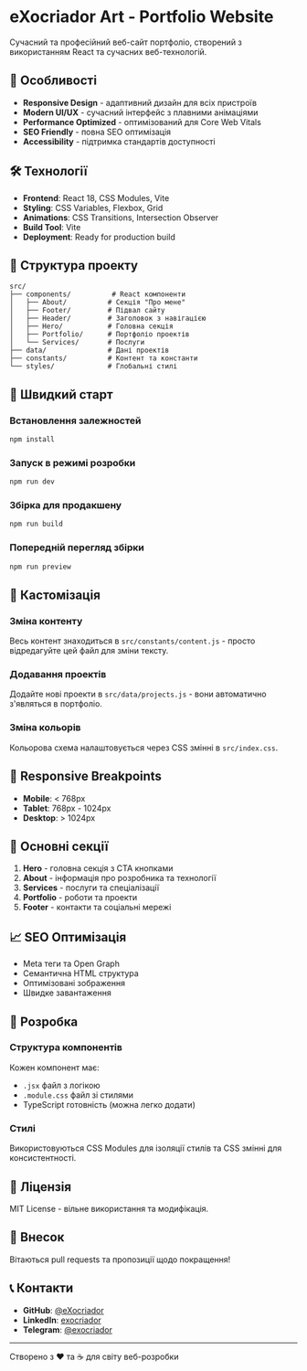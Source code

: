 # eXocriador Art - Portfolio Website

Сучасний та професійний веб-сайт портфоліо, створений з використанням React та сучасних веб-технологій.

## 🚀 Особливості

- **Responsive Design** - адаптивний дизайн для всіх пристроїв
- **Modern UI/UX** - сучасний інтерфейс з плавними анімаціями
- **Performance Optimized** - оптимізований для Core Web Vitals
- **SEO Friendly** - повна SEO оптимізація
- **Accessibility** - підтримка стандартів доступності

## 🛠️ Технології

- **Frontend**: React 18, CSS Modules, Vite
- **Styling**: CSS Variables, Flexbox, Grid
- **Animations**: CSS Transitions, Intersection Observer
- **Build Tool**: Vite
- **Deployment**: Ready for production build

## 📁 Структура проекту

```
src/
├── components/          # React компоненти
│   ├── About/          # Секція "Про мене"
│   ├── Footer/         # Підвал сайту
│   ├── Header/         # Заголовок з навігацією
│   ├── Hero/           # Головна секція
│   ├── Portfolio/      # Портфоліо проектів
│   └── Services/       # Послуги
├── data/               # Дані проектів
├── constants/          # Контент та константи
└── styles/             # Глобальні стилі
```

## 🚀 Швидкий старт

### Встановлення залежностей
```bash
npm install
```

### Запуск в режимі розробки
```bash
npm run dev
```

### Збірка для продакшену
```bash
npm run build
```

### Попередній перегляд збірки
```bash
npm run preview
```

## 🎨 Кастомізація

### Зміна контенту
Весь контент знаходиться в `src/constants/content.js` - просто відредагуйте цей файл для зміни тексту.

### Додавання проектів
Додайте нові проекти в `src/data/projects.js` - вони автоматично з'являться в портфоліо.

### Зміна кольорів
Кольорова схема налаштовується через CSS змінні в `src/index.css`.

## 📱 Responsive Breakpoints

- **Mobile**: < 768px
- **Tablet**: 768px - 1024px
- **Desktop**: > 1024px

## 🌟 Основні секції

1. **Hero** - головна секція з CTA кнопками
2. **About** - інформація про розробника та технології
3. **Services** - послуги та спеціалізації
4. **Portfolio** - роботи та проекти
5. **Footer** - контакти та соціальні мережі

## 📈 SEO Оптимізація

- Meta теги та Open Graph
- Семантична HTML структура
- Оптимізовані зображення
- Швидке завантаження

## 🔧 Розробка

### Структура компонентів
Кожен компонент має:
- `.jsx` файл з логікою
- `.module.css` файл зі стилями
- TypeScript готовність (можна легко додати)

### Стилі
Використовуються CSS Modules для ізоляції стилів та CSS змінні для консистентності.

## 📄 Ліцензія

MIT License - вільне використання та модифікація.

## 🤝 Внесок

Вітаються pull requests та пропозиції щодо покращення!

## 📞 Контакти

- **GitHub**: [@eXocriador](https://github.com/eXocriador)
- **LinkedIn**: [exocriador](https://linkedin.com/in/exocriador)
- **Telegram**: [@exocriador](https://t.me/exocriador)

---

Створено з ❤️ та ☕ для світу веб-розробки
